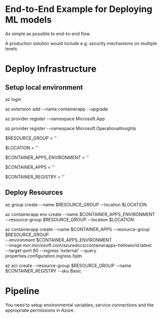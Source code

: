 # End-to-End Example for Deploying ML models
As simple as possible to end-to-end flow.

A production solution would include e.g. security mechanisms on multiple levels

# Deploy Infrastructure
## Setup local environment
az login

az extension add --name containerapp --upgrade

az provider register --namespace Microsoft.App

az provider register --namespace Microsoft.OperationalInsights


$RESOURCE_GROUP = ''

$LOCATION = ''

$CONTAINER_APPS_ENVIRONMENT = ''

$CONTAINER_APPS = ''

$CONTAINER_REGISTRY = ''



## Deploy Resources

az group create --name $RESOURCE_GROUP --location $LOCATION

az containerapp env create --name $CONTAINER_APPS_ENVIRONMENT \
    --resource-group $RESOURCE_GROUP --location $LOCATION

az containerapp create --name $CONTAINER_APPS --resource-group $RESOURCE_GROUP \
    --environment $CONTAINER_APPS_ENVIRONMENT \
    --image mcr.microsoft.com/azuredocs/containerapps-helloworld:latest \
    --target-port 80 --ingress 'external' --query properties.configuration.ingress.fqdn

az acr create --resource-group $RESOURCE_GROUP --name $CONTAINER_REGISTRY --sku Basic

# Pipeline
You need to setup environmental variables, service connections and the appropriate permissions in Azure. 